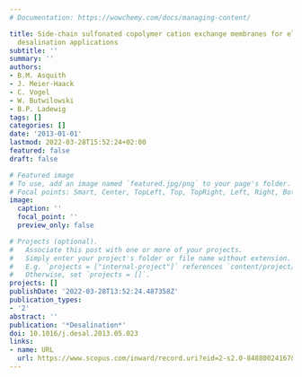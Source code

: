 ```yaml
---
# Documentation: https://wowchemy.com/docs/managing-content/

title: Side-chain sulfonated copolymer cation exchange membranes for electro-driven
  desalination applications
subtitle: ''
summary: ''
authors:
- B.M. Asquith
- J. Meier-Haack
- C. Vogel
- W. Butwilowski
- B.P. Ladewig
tags: []
categories: []
date: '2013-01-01'
lastmod: 2022-03-28T15:52:24+02:00
featured: false
draft: false

# Featured image
# To use, add an image named `featured.jpg/png` to your page's folder.
# Focal points: Smart, Center, TopLeft, Top, TopRight, Left, Right, BottomLeft, Bottom, BottomRight.
image:
  caption: ''
  focal_point: ''
  preview_only: false

# Projects (optional).
#   Associate this post with one or more of your projects.
#   Simply enter your project's folder or file name without extension.
#   E.g. `projects = ["internal-project"]` references `content/project/deep-learning/index.md`.
#   Otherwise, set `projects = []`.
projects: []
publishDate: '2022-03-28T13:52:24.487358Z'
publication_types:
- '2'
abstract: ''
publication: '*Desalination*'
doi: 10.1016/j.desal.2013.05.023
links:
- name: URL
  url: https://www.scopus.com/inward/record.uri?eid=2-s2.0-84880024167&doi=10.1016%2fj.desal.2013.05.023&partnerID=40&md5=1759cf2fd174738576cd0abf895f0d94
---
```

